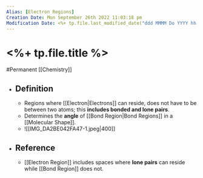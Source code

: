 ```yaml
---
Alias: [Electron Regions]
Creation Date: Mon September 26th 2022 11:03:18 pm 
Modification Date: <%+ tp.file.last_modified_date("ddd MMMM Do YYYY hh:mm:ss a") %>
---
```

# <%+ tp.file.title %>
#Permanent [[Chemistry]]

- ## Definition
	- Regions where [[Electron|Electrons]] can reside, does not have to be between two atoms; this **includes bonded and lone pairs**.
	- Determines the **angle** of [[Bond Region|Bond Regions]] in a [[Molecular Shape]].
	- ![[IMG_DA2BE042FA47-1.jpeg|400]]
- ## Reference
	- [[Electron Region]] includes spaces where **lone pairs** can reside while [[Bond Region]] does not.